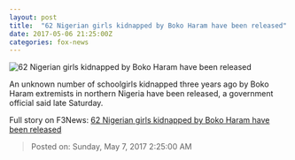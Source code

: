 ```yaml
---
layout: post
title:  "62 Nigerian girls kidnapped by Boko Haram have been released"
date: 2017-05-06 21:25:00Z
categories: fox-news
---
```


![62 Nigerian girls kidnapped by Boko Haram have been released](http://a57.foxnews.com/images.foxnews.com/content/fox-news/world/2017/05/06/more-nigerian-girls-kidnapped-by-extremists-have-been-released/_jcr_content/par/featured-media/media-0.img.jpg/0/0/1494106622249.jpg?ve=1)

An unknown number of schoolgirls kidnapped three years ago by Boko Haram extremists in northern Nigeria have been released, a government official said late Saturday.


Full story on F3News: [62 Nigerian girls kidnapped by Boko Haram have been released](http://www.f3nws.com/n/QmEhqF)

> Posted on: Sunday, May 7, 2017 2:25:00 AM
